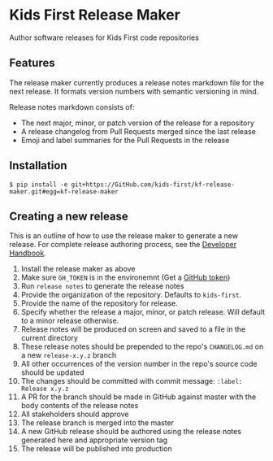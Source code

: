 # Kids First Release Maker

Author software releases for Kids First code repositories

## Features

The release maker currently produces a release notes markdown file for the next release. It formats version numbers with semantic versioning in mind.

Release notes markdown consists of:

- The next major, minor, or patch version of the release for a repository
- A release changelog from Pull Requests merged since the last release
- Emoji and label summaries for the Pull Requests in the release


## Installation

```
$ pip install -e git+https://GitHub.com/kids-first/kf-release-maker.git#egg=kf-release-maker
```

## Creating a new release

This is an outline of how to use the release maker to generate a new release.
For complete release authoring process, see the [Developer Handbook](https://GitHub.com/kids-first/kf-developer-handbook).

1) Install the release maker as above
2) Make sure `GH_TOKEN` is in the environemnt (Get a [GitHub token](https://GitHub.com/settings/tokens))
3) Run `release notes` to generate the release notes
4) Provide the organization of the repository. Defaults to `kids-first`.
5) Provide the name of the repository for release.
6) Specify whether the release a major, minor, or patch release. Will default to a minor release otherwise.
7) Release notes will be produced on screen and saved to a file in the current directory
8) These release notes should be prepended to the repo's `CHANGELOG.md` on a new `release-x.y.z` branch
9) All other occurrences of the version number in the repo's source code should be updated
10) The changes should be committed with commit message: `:label: Release x.y.z`
11) A PR for the branch should be made in GitHub against master with the body contents of the release notes
12) All stakeholders should approve
12) The release branch is merged into the master
13) A new GitHub release should be authored using the release notes generated here and appropriate version tag
14) The release will be published into production
